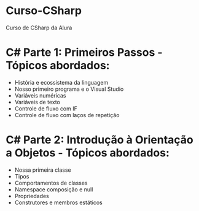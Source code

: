 # Curso-CSharp
Curso de CSharp da Alura

# C# Parte 1: Primeiros Passos - Tópicos abordados:
- História e ecossistema da linguagem
- Nosso primeiro programa e o Visual Studio
- Variáveis numéricas
- Variáveis de texto
- Controle de fluxo com IF
- Controle de fluxo com laços de repetição

# C# Parte 2: Introdução à Orientação a Objetos - Tópicos abordados:
- Nossa primeira classe
- Tipos
- Comportamentos de classes
- Namespace composição e null
- Propriedades
- Construtores e membros estáticos
